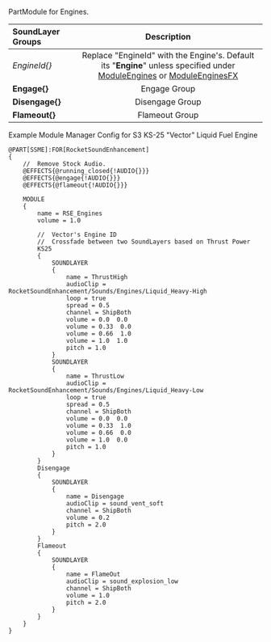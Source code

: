 
PartModule for Engines. 

| SoundLayer Groups | Description | 
| :------------- | :----------: |
| *EngineId{}* | Replace "EngineId" with the Engine's. Default its "**Engine**" unless specified under [ModuleEngines](https://wiki.kerbalspaceprogram.com/wiki/Module#ModuleEngines) or [ModuleEnginesFX](https://wiki.kerbalspaceprogram.com/wiki/Module#ModuleEnginesFX) |
| **Engage{}** | Engage Group |
| **Disengage{}** | Disengage Group |
| **Flameout{}** | Flameout Group |

Example Module Manager Config for S3 KS-25 "Vector" Liquid Fuel Engine

	@PART[SSME]:FOR[RocketSoundEnhancement]
	{
		//	Remove Stock Audio.
		@EFFECTS{@running_closed{!AUDIO{}}}
		@EFFECTS{@engage{!AUDIO{}}}
		@EFFECTS{@flameout{!AUDIO{}}}
		
		MODULE
		{
			name = RSE_Engines
			volume = 1.0
			
			//	Vector's Engine ID
			//	Crossfade between two SoundLayers based on Thrust Power
			KS25
			{
				SOUNDLAYER
				{
					name = ThrustHigh
					audioClip = RocketSoundEnhancement/Sounds/Engines/Liquid_Heavy-High
					loop = true
					spread = 0.5
					channel = ShipBoth
					volume = 0.0  0.0
					volume = 0.33  0.0
					volume = 0.66  1.0
					volume = 1.0  1.0
					pitch = 1.0
				}
				SOUNDLAYER
				{
					name = ThrustLow
					audioClip = RocketSoundEnhancement/Sounds/Engines/Liquid_Heavy-Low
					loop = true
					spread = 0.5
					channel = ShipBoth
					volume = 0.0  0.0
					volume = 0.33  1.0
					volume = 0.66  0.0
					volume = 1.0  0.0
					pitch = 1.0
				}
			}
			Disengage
			{
				SOUNDLAYER
				{
					name = Disengage
					audioClip = sound_vent_soft
					channel = ShipBoth
					volume = 0.2
					pitch = 2.0
				}
			}
			Flameout
			{
				SOUNDLAYER
				{
					name = FlameOut
					audioClip = sound_explosion_low
					channel = ShipBoth
					volume = 1.0
					pitch = 2.0
				}
			}
		}
	}